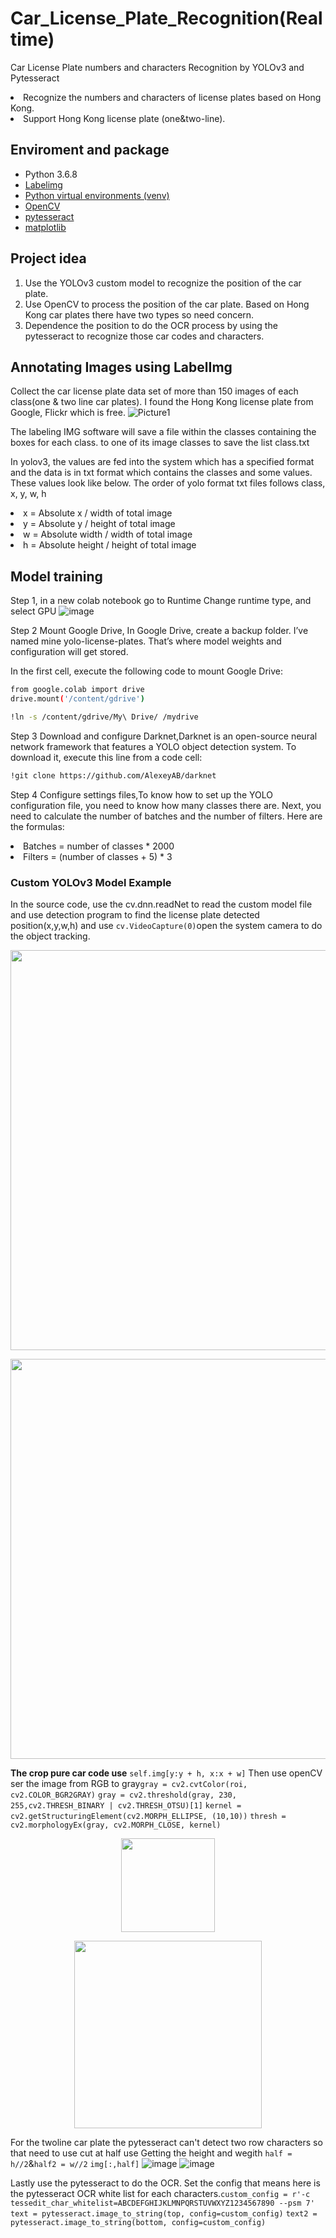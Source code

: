 # Car_License_Plate_Recognition(Realtime)
Car License Plate numbers and characters Recognition by YOLOv3 and Pytesseract
<li>Recognize the numbers and characters of license plates based on Hong Kong.</li>
<li>Support Hong Kong license plate (one&two-line).</li>

## Enviroment and package
- Python 3.6.8
- [Labelimg](https://github.com/tzutalin/labelImg "Labelimg")
- [Python virtual environments (venv)](https://packaging.python.org/guides/installing-using-pip-and-virtual-environments/ "Python virtual environments (venv)")
- [OpenCV](https://github.com/skvark/opencv-python "OpenCV")
- [pytesseract](https://github.com/madmaze/pytesseract "pytesseract")
- [matplotlib](https://matplotlib.org/ "matplotlib") 

## Project idea
<ol>
  <li>Use the YOLOv3 custom model to recognize the position of the car plate.</li>
  <li>Use OpenCV to process the position of the car plate. Based on Hong Kong car plates there have two types so need concern. </li>
  <li>Dependence the position to do the OCR process by using the pytesseract to recognize those car codes and characters.</li>
</ol>

## Annotating Images using LabelImg
Collect the car license plate data set of more than 150 images of each class(one & two line car plates). I found the Hong Kong license plate from Google, Flickr which is free.
![Picture1](https://user-images.githubusercontent.com/52642596/174001566-65481608-9a55-4c9c-b64f-627856a64d4a.jpg)

The labeling IMG software will save a file within the classes containing the boxes for each class. to one of its image classes to save the list class.txt

In yolov3, the values are fed into the system which has a specified format and the data is in txt format which contains the classes and some values. These values look like below. 
The order of yolo format txt files follows class, x, y, w, h 
<li>x = Absolute x / width of total image</li>
<li>y = Absolute y / height of total image</li>
<li>w = Absolute width / width of total image </li>
<li>h = Absolute height / height of total image </li>

## Model training
Step 1, in a new colab notebook go to Runtime Change runtime type, and select GPU
![image](https://user-images.githubusercontent.com/52642596/174005713-8c7bf584-2153-466f-b728-64dbd4708dbe.png)

Step 2 Mount Google Drive, In Google Drive, create a backup folder. I’ve named mine yolo-license-plates. That’s where model weights and configuration will get stored.

In the first cell, execute the following code to mount Google Drive:
```bash
from google.colab import drive 
drive.mount('/content/gdrive')

!ln -s /content/gdrive/My\ Drive/ /mydrive
```
Step 3 Download and configure Darknet,Darknet is an open-source neural network framework that features a YOLO object detection system. To download it, execute this line from a code cell:
```bash
!git clone https://github.com/AlexeyAB/darknet
```
Step 4 Configure settings files,To know how to set up the YOLO configuration file, you need to know how many classes there are. Next, you need to calculate the number of batches and the number of filters. Here are the formulas:

<li>Batches = number of classes * 2000</li>
<li>Filters = (number of classes + 5) * 3</li>

### Custom YOLOv3 Model Example
In the source code, use the cv.dnn.readNet to read the custom model file and use detection program to find the license plate detected position(x,y,w,h) and use `cv.VideoCapture(0)`open the system camera to do the object tracking.
<p align="center"><img src="https://user-images.githubusercontent.com/52642596/174013294-1fd06be3-61b5-4382-b333-d88162574fbe.png" width="640"></p>

<p align="center"><img src="https://user-images.githubusercontent.com/52642596/174011657-2ca7c352-4766-48f9-a9d0-6db636f26155.png" width="640"></p>

<b>The crop pure car code use</b> `self.img[y:y + h, x:x + w]`
Then use openCV ser the image from RGB to gray`gray = cv2.cvtColor(roi, cv2.COLOR_BGR2GRAY)`  `gray = cv2.threshold(gray, 230, 255,cv2.THRESH_BINARY | cv2.THRESH_OTSU)[1]` `kernel = cv2.getStructuringElement(cv2.MORPH_ELLIPSE, (10,10))` `thresh = cv2.morphologyEx(gray, cv2.MORPH_CLOSE, kernel)`
<p align="center"><img src="https://user-images.githubusercontent.com/52642596/174018035-ba01c521-93ec-4149-b94d-bbc833e2dd47.png" height="150 width="300"></p>

<p align="center"><img src="https://user-images.githubusercontent.com/52642596/174018241-924289df-a875-4a17-a7b4-b45be3075565.png" width="300 height="150"></p>

For the twoline car plate the pytesseract can't detect two row characters so that need to use cut at half use
Getting the height and wegith `half = h//2`&`half2 = w//2` `img[:,half]`
![image](https://user-images.githubusercontent.com/52642596/174020908-6a7ec907-d8de-4511-832a-07f4674f1f89.png)
![image](https://user-images.githubusercontent.com/52642596/174020924-dd62cb26-09d0-422b-87a4-95cde40efae3.png)


Lastly use the pytesseract to do the OCR. Set the config that means here is the pytesseract OCR white list for each characters.`custom_config = r'-c tessedit_char_whitelist=ABCDEFGHIJKLMNPQRSTUVWXYZ1234567890 --psm 7'`
`text = pytesseract.image_to_string(top, config=custom_config)`
`text2 = pytesseract.image_to_string(bottom, config=custom_config)`

